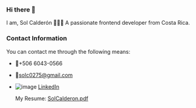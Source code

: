 ### Hi there 👋
I am, Sol Calderón 👩🏻‍💻 
A passionate frontend developer from Costa Rica.

### Contact Information
You can contact me through the following means:

- 📲+506 6043-0566
- 📩solc0275@gmail.com
- ![image](https://github.com/sol1217/sol1217/assets/126707695/2f4f2d36-92f2-429a-bdcd-daf4bcdbc34c)
[LinkedIn](https://www.linkedin.com/in/sol-calderón-30aa7425a/)

  My Resume: 
[SolCalderon.pdf](https://github.com/sol1217/sol1217/files/15279222/SolCalderon.pdf)
